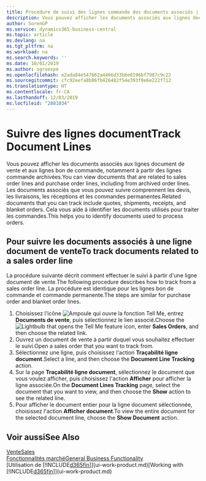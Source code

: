 ```yaml
---
title: Procédure de suivi des lignes commande des documents associés | Microsoft Docs
description: Vous pouvez afficher les documents associés aux lignes document de vente et aux lignes bon de commande, notamment à partir des lignes commande archivées. Les documents associés que vous pouvez suivre comprennent les devis, les livraisons, les réceptions et les commandes permanentes. Cela vous aide à identifier les documents utilisés pour traiter les commandes.
author: SorenGP
ms.service: dynamics365-business-central
ms.topic: article
ms.devlang: na
ms.tgt_pltfrm: na
ms.workload: na
ms.search.keywords: ''
ms.date: 10/01/2019
ms.author: sgroespe
ms.openlocfilehash: e2ada84e547662a4466d33b8e0196bf7987c9c22
ms.sourcegitcommit: cfc92eefa8b06fb426482f54e393f0e6e222f712
ms.translationtype: HT
ms.contentlocale: fr-CA
ms.lasthandoff: 12/03/2019
ms.locfileid: "2881034"
---
```

# <a name="track-document-lines"></a><span data-ttu-id="4b4b2-105">Suivre des lignes document</span><span class="sxs-lookup"><span data-stu-id="4b4b2-105">Track Document Lines</span></span>
<span data-ttu-id="4b4b2-106">Vous pouvez afficher les documents associés aux lignes document de vente et aux lignes bon de commande, notamment à partir des lignes commande archivées.</span><span class="sxs-lookup"><span data-stu-id="4b4b2-106">You can view documents that are related to sales order lines and purchase order lines, including from archived order lines.</span></span> <span data-ttu-id="4b4b2-107">Les documents associés que vous pouvez suivre comprennent les devis, les livraisons, les réceptions et les commandes permanentes.</span><span class="sxs-lookup"><span data-stu-id="4b4b2-107">Related documents that you can track include quotes, shipments, receipts, and blanket orders.</span></span> <span data-ttu-id="4b4b2-108">Cela vous aide à identifier les documents utilisés pour traiter les commandes.</span><span class="sxs-lookup"><span data-stu-id="4b4b2-108">This helps you to identify documents used to process orders.</span></span>  

## <a name="to-track-documents-related-to-a-sales-order-line"></a><span data-ttu-id="4b4b2-109">Pour suivre les documents associés à une ligne document de vente</span><span class="sxs-lookup"><span data-stu-id="4b4b2-109">To track documents related to a sales order line</span></span>
<span data-ttu-id="4b4b2-110">La procédure suivante décrit comment effectuer le suivi à partir d'une ligne document de vente.</span><span class="sxs-lookup"><span data-stu-id="4b4b2-110">The following procedure describes how to track from a sales order line.</span></span> <span data-ttu-id="4b4b2-111">La procédure est identique pour les lignes bon de commande et commande permanente.</span><span class="sxs-lookup"><span data-stu-id="4b4b2-111">The steps are similar for purchase order and blanket order lines.</span></span>

1.  <span data-ttu-id="4b4b2-112">Choisissez l'icône ![Ampoule qui ouvre la fonction Tell Me](media/ui-search/search_small.png "Dites-moi ce que vous voulez faire"), entrez **Documents de vente**, puis sélectionnez le lien associé.</span><span class="sxs-lookup"><span data-stu-id="4b4b2-112">Choose the ![Lightbulb that opens the Tell Me feature](media/ui-search/search_small.png "Tell me what you want to do") icon, enter **Sales Orders**, and then choose the related link.</span></span>  
2.  <span data-ttu-id="4b4b2-113">Ouvrez un document de vente à partir duquel vous souhaitez effectuer le suivi.</span><span class="sxs-lookup"><span data-stu-id="4b4b2-113">Open a sales order that you want to track from.</span></span>  
3.  <span data-ttu-id="4b4b2-114">Sélectionnez une ligne, puis choisissez l'action **Traçabilité ligne document**.</span><span class="sxs-lookup"><span data-stu-id="4b4b2-114">Select a line, and then choose the **Document Line Tracking** action.</span></span>
4. <span data-ttu-id="4b4b2-115">Sur la page **Traçabilité ligne document**, sélectionnez le document que vous voulez afficher, puis choisissez l'action **Afficher** pour afficher la ligne associée.</span><span class="sxs-lookup"><span data-stu-id="4b4b2-115">On the **Document Lines Tracking** page, select the document that you want to view, and then choose the **Show** action to see the related line.</span></span>
5. <span data-ttu-id="4b4b2-116">Pour afficher le document entier pour la ligne document sélectionnée, choisissez l'action **Afficher document**.</span><span class="sxs-lookup"><span data-stu-id="4b4b2-116">To view the entire document for the selected document line, choose the **Show Document** action.</span></span>

## <a name="see-also"></a><span data-ttu-id="4b4b2-117">Voir aussi</span><span class="sxs-lookup"><span data-stu-id="4b4b2-117">See Also</span></span>
[<span data-ttu-id="4b4b2-118">Vente</span><span class="sxs-lookup"><span data-stu-id="4b4b2-118">Sales</span></span>](sales-manage-sales.md)  
[<span data-ttu-id="4b4b2-119">Fonctionnalités marché</span><span class="sxs-lookup"><span data-stu-id="4b4b2-119">General Business Functionality</span></span>](ui-across-business-areas.md)  
<span data-ttu-id="4b4b2-120">[Utilisation de [!INCLUDE[d365fin](includes/d365fin_md.md)]](ui-work-product.md)</span><span class="sxs-lookup"><span data-stu-id="4b4b2-120">[Working with [!INCLUDE[d365fin](includes/d365fin_md.md)]](ui-work-product.md)</span></span>

